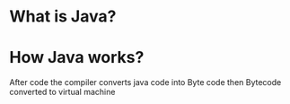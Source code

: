 # What is Java?

# How Java works?

After code the compiler converts java code into Byte code
then Bytecode converted to virtual  machine

